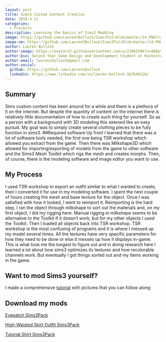 ```yaml
---
layout: post
title: Sims3 Custom Content Creation
date: 2018-4-11  
categories:
  - Projects
description: Learning the Basics of Sims3 Modding
image: https://github.com/LaurenCBullock/Sims3Tut/blob/master/14.PNG?raw=true
image-sm: https://github.com/LaurenCBullock/Sims3Tut/blob/master/14.PNG?raw=true
author: Lauren Bullock
author-image: https://avatars3.githubusercontent.com/u/21965596?s=460&v=4
author-bio: Second Year Game Design and Development Student at Rochester Institute of Technology
author-email: laurencbullock@gmail.com
author-social:
  github: https://github.com/LaurenCBullock
  linkedin: https://www.linkedin.com/in/lauren-bullock-1b7b49126/
---
```


## Summary

Sims custom content has been around for a while and there is a plethora of it on the internet. But despite the quantity of content on the internet there is relatively little documentation of how to create such thing for yourself. So as a person with a background with 3D modeling this seemed like an easy pursuit. My goal was to simply create several clothing pieces to be fully function in sims3.
##Required software
Up front I learned that there was a lot of software tools needed, the first one being TSR workshop which allowed you extract from the game. Then there was Milkshape3D which allowed for importing/exporting of models from the game to other software and the Sims3 Mesh Toolkit which rigs the mesh and creates morphs. Then, of course, there is the modeling software and image editor you want to use.

## My Process

I used TSR workshop to export an outfit similar to what I wanted to create, then I converted it for use in my modeling software. I spent the next couple of hours creating the mesh and base texture for the object. Once I was satisfied with how it looked, I went to reimport it. Reimporting is the hard step, I ran the object through milkshape to sort out the materials and, on my first object, I did my rigging here. Manual rigging in milkshape seems to be alternative to the Toolkit if it doesn’t work, but for my other objects I used the Toolkit. Then I loaded all objects back into TSR workshop. TSR workshop is the most confusing of programs and it is where I messed up my model several times. All the textures have very specific parameters for how they need to be done or else it messes up how it displays in-game. This is what took me the longest to figure out and in doing research here I learned a lot about how sims3 optimizes its textures and how recolorable channels work. But eventually I got things sorted out and my Items working in the game.

## Want to mod Sims3 yourself?

I made a comprehensive [tutorial](https://github.com/LaurenCBullock/Sims3Tut/blob/master/Sims3Tut.md)  with pictures that you can follow along

## Download my mods

[Eyepatch Sims3Pack](https://github.com/LaurenCBullock/Sims3Tut/blob/master/Sims3_Eyepatch.sims3pack) 

[High-Waisted Skirt Outfit Sims3Pack](https://github.com/LaurenCBullock/Sims3Tut/blob/master/sims3_HighWaistedSkirtOutfit.sims3pack)

[Tutorial Shirt Sims3Pack](https://github.com/LaurenCBullock/Sims3Tut/blob/master/tut%20Shirt.sims3pack)



